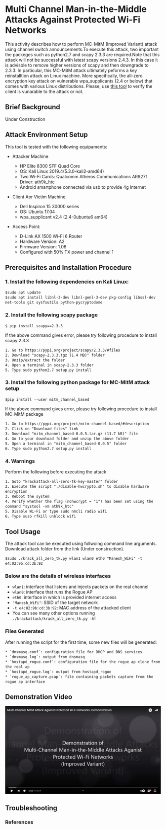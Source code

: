 # Multi Channel Man-in-the-Middle Attacks Against Protected Wi-Fi Networks
This activity describes how to perform MC-MitM (Improved Variant) attack using channel switch announcements.To execute this attack, two important the packeges such as python2.7 and scapy 2.3.3 are required.Note that this attack will not be successful with latest scapy versions 2.4.3. In this case it is advisble to remove higher versions of scapy and then downgrade to 2.3.3. In particular, this MC-MitM attack ultimately peforms a key reinstalltion attack on Linux machine. More specifically, the all-zero encryption key attack on vulnerable wpa_supplicants (2.4 or below) that comes with various Linux distributions. Please, use [this tool](https://github.com/lucascouto/krackattacks-scripts) to verify the client is vunarable to the attack or not. 
## Brief Background  
Under Construction
## Attack Environment Setup
This tool is tested with the following equipaments:

* Attacker Machine
  * HP Elite 8300 SFF Quad Core
  * OS: Kali Linux 2019.4(5.3.0-kali2-amd64)
  * Two Wi-Fi Cards: Qualcomm Atheros Communications AR9271. Driver: ath9k_htc
  * Android smartphone connected via usb to provide 4g Internet

* Client Aor Victim Machine:
  * Dell Inspiron 15 30000 series
  * OS: Ubuntu 17.04
  * wpa_supplicant v2.4 (2.4-0ubuntu6 am64)

* Access Point:
  * D-Link AX 1500 Wi-Fi 6 Router
  * Hardware Version: A2
  * Firmware Version: 1.08
  * Configured with 50% TX power and channel 1
  
## Prerequisites and Installation Procedure
### 1. Install the following dependencies on Kali Linux:
```
$sudo apt update
$sudo apt install libnl-3-dev libnl-genl-3-dev pkg-config libssl-dev net-tools git sysfsutils python-pycryptodome
```
### 2. Install the following scapy package
```
$ pip install scapy==2.3.3
```
If the above command gives error, please try following procedure to install scapy 2.3.3
```
1. Go to https://pypi.org/project/scapy/2.3.3/#files
2. Download "scapy-2.3.3.tgz (1.4 MB)" folder
3. Unzip/extract the folder
4. Open a terminal in scapy-2.3.3 folder
5. Type sudo python2.7 setup.py install
```
### 3. Install the following python package for MC-MitM attack setup
```
$pip install --user mitm_channel_based
```
If the above command gives error, please try following procedure to install MC-MitM package
```
1. Go to https://pypi.org/project/mitm-channel-based/#description
2. Click on "Download files" link
3. Download "mitm_channel_based-0.0.5.tar.gz (11.7 kB)" file
4. Go to your download folder and unzip the above folder
5. Open a terminal in "mitm_channel_based-0.0.5" folder
6. Type sudo python2.7 setup.py install
```
### 4. Warnings
Perform the following before executing the attack
```
1. Goto "krackattack-all-zero-tk-key-master" folder
2. Execute the script "./disable-hwcrypto.sh" to disable hardware encryption
3. Reboot the system
4. Verify whether the flag (nohwcrypt = "1") has been set using the command "systool -vm ath9k_htc"
5. Disable Wi-Fi or type sudo nmcli radio wifi
6. Type suso rfkill unblock wifi
```
## Tool Usage
 The attack tool can be executed using follwoing command line arguments. Download attack folder from the link (Under construction). 

 ```
 $sudo ./krack_all_zero_tk.py wlan1 wlan0 eth0 "Manesh_WiFi" -t e4:02:9b:cd:3b:92
 ```
 ### Below are the details of wireless interfaces
 
 * `wlan1`: interface that listens and injects packets on the real channel
 * `wlan0`: interface that runs the Rogue AP
 * `eth0`: interface in which is provided internet access
 * `"Manesh_WiFi"`: SSID of the target network
 * `-t e4:02:9b:cd:3b:92`: MAC address of the attacked client
 * You can see many other options running `./krackattack/krack_all_zero_tk.py -h`!
 

 ### Files Generated
 After running the script for the first time, some new files will be generated:
 ```
 * `dnsmasq.conf`: configuration file for DHCP and DNS services
 * `dnsmasq_log`: output from dnsmasq
 * `hostapd_rogue.conf`: configuration file for the rogue ap clone from the real ap
 * `hostapd_rogue.log`: output from hostapd_rogue
 * `rogue_ap_capture.pcap`: file containing packets capture from the rogue ap interface
 ```
  ## Demonstration Video
[![Analysis of Network behavior during channel switch announcements](https://github.com/maneshthankappan/Multi-Channel-Man-in-the-Middle-Attacks-Against-Protected-Wi-Fi-Networks/blob/main/thumb.jpg)](https://www.youtube.com/watch?v=axqbioyjom0)


  ## Troubleshooting
 
  ### References
